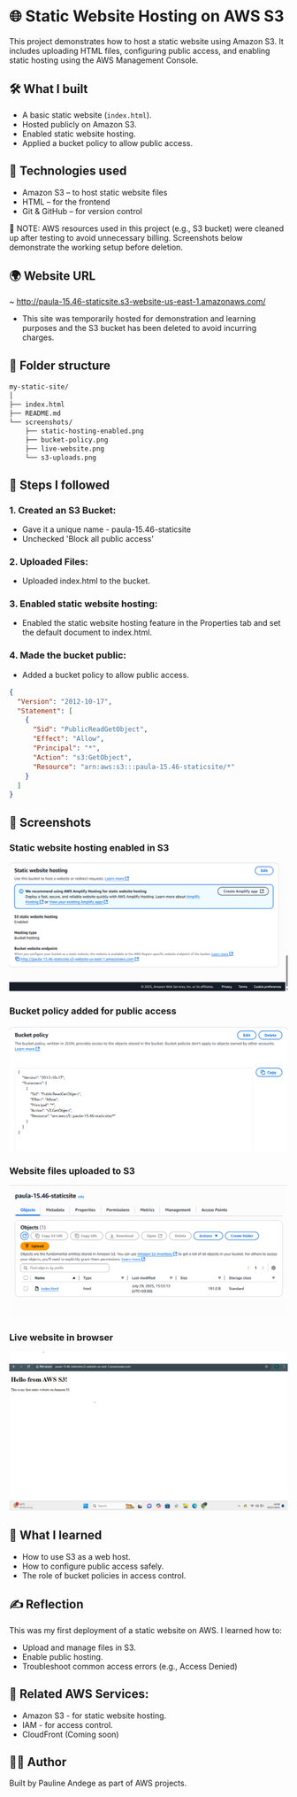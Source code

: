 # 🌐 Static Website Hosting on AWS S3

This project demonstrates how to host a static website using Amazon S3. It includes uploading HTML files, configuring public access, and enabling static hosting using the AWS Management Console.


## 🛠️ What I built

- A basic static website (`index.html`).
- Hosted publicly on Amazon S3.
- Enabled static website hosting.
- Applied a bucket policy to allow public access.


## 🚀 Technologies used

- Amazon S3 – to host static website files
- HTML – for the frontend
- Git & GitHub – for version control

 🧊 NOTE: AWS resources used in this project (e.g., S3 bucket) were cleaned up after testing to avoid unnecessary billing. Screenshots below demonstrate the working setup before deletion.


## 🌍 Website URL

~ http://paula-15.46-staticsite.s3-website-us-east-1.amazonaws.com/
- This site was temporarily hosted for demonstration and learning purposes and the S3 bucket has been deleted to avoid incurring charges.


## 📁 Folder structure
```text
my-static-site/
│
├── index.html
├── README.md
└── screenshots/
    ├── static-hosting-enabled.png
    ├── bucket-policy.png
    ├── live-website.png
    └── s3-uploads.png
```

## 🔧 Steps I followed
### 1. Created an S3 Bucket:
- Gave it a unique name - paula-15.46-staticsite
- Unchecked 'Block all public access'

### 2. Uploaded Files:
- Uploaded index.html to the bucket.

### 3. Enabled static website hosting:
- Enabled the static website hosting feature in the Properties tab and set the default document to index.html.

### 4. Made the bucket public:
- Added a bucket policy to allow public access.
```json
{
  "Version": "2012-10-17",
  "Statement": [
    {
      "Sid": "PublicReadGetObject",
      "Effect": "Allow",
      "Principal": "*",
      "Action": "s3:GetObject",
      "Resource": "arn:aws:s3:::paula-15.46-staticsite/*"
    }
  ]
}
```

## 📸 Screenshots
### Static website hosting enabled in S3
![static hosting](./screenshots/static-hosting-enabled.png)

### Bucket policy added for public access
![bucket policy](./screenshots/bucket-policy.png)

### Website files uploaded to S3 
![uploads](./screenshots/s3-uploads.png)

### Live website in browser
![live testing](./screenshots/live-website.png)


## 🧠 What I learned
- How to use S3 as a web host.
- How to configure public access safely.
- The role of bucket policies in access control.


## ✍️ Reflection
This was my first deployment of a static website on AWS. I learned how to:
- Upload and manage files in S3.
- Enable public hosting.
- Troubleshoot common access errors (e.g., Access Denied)

## 🔗 Related AWS Services:
- Amazon S3 - for static website hosting.
- IAM - for access control.
- CloudFront (Coming soon)

## 👩‍💻 Author

Built by Pauline Andege as part of AWS projects.
















